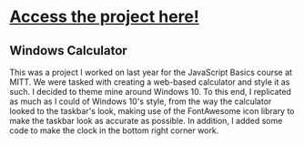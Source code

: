 # [Access the project here!]()
## Windows Calculator
This was a project I worked on last year for the JavaScript Basics course at MITT. We were tasked with creating a web-based calculator and style it as such. I decided to theme mine around Windows 10. To this end, I replicated as much as I could of Windows 10's style, from the way the calculator looked to the taskbar's look, making use of the FontAwesome icon library to make the taskbar look as accurate as possible. In addition, I added some code to make the clock in the bottom right corner work.